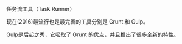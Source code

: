 任务流工具（Task Runner）

现在(2016)最流行也是最完善的工具分别是 Grunt 和 Gulp。

Gulp是后起之秀，它吸取了 Grunt 的优点，并且推出了很多全新的特性。



